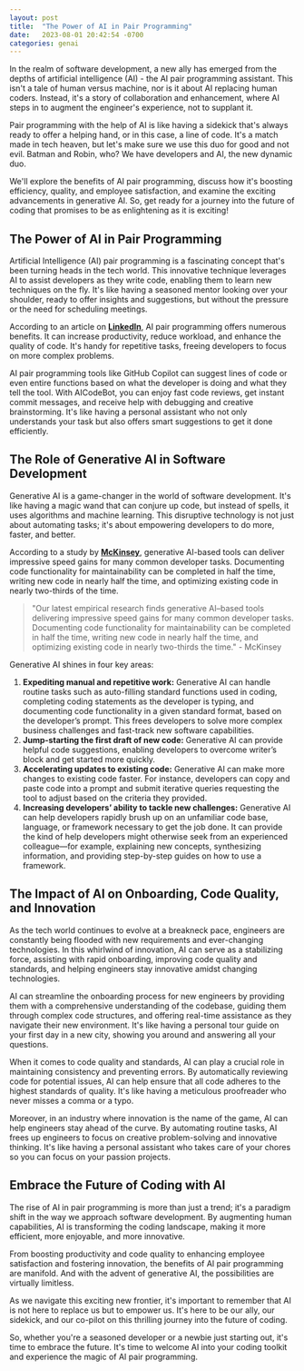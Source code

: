 ```yaml
---
layout: post
title:  "The Power of AI in Pair Programming"
date:   2023-08-01 20:42:54 -0700
categories: genai
---
```

In the realm of software development, a new ally has emerged from the depths of artificial intelligence (AI) - the AI pair programming assistant. This isn't a tale of human versus machine, nor is it about AI replacing human coders. Instead, it's a story of collaboration and enhancement, where AI steps in to augment the engineer's experience, not to supplant it.

Pair programming with the help of AI is like having a sidekick that's always ready to offer a helping hand, or in this case, a line of code. It's a match made in tech heaven, but let's make sure we use this duo for good and not evil. Batman and Robin, who? We have developers and AI, the new dynamic duo.

We'll explore the benefits of AI pair programming, discuss how it's boosting efficiency, quality, and employee satisfaction, and examine the exciting advancements in generative AI. So, get ready for a journey into the future of coding that promises to be as enlightening as it is exciting!

## **The Power of AI in Pair Programming**

Artificial Intelligence (AI) pair programming is a fascinating concept that's been turning heads in the tech world. This innovative technique leverages AI to assist developers as they write code, enabling them to learn new techniques on the fly. It's like having a seasoned mentor looking over your shoulder, ready to offer insights and suggestions, but without the pressure or the need for scheduling meetings.

According to an article on **[LinkedIn](https://www.linkedin.com/pulse/artificial-intelligence-pair-programming-github-copilot-bartolo)**, AI pair programming offers numerous benefits. It can increase productivity, reduce workload, and enhance the quality of code. It's handy for repetitive tasks, freeing developers to focus on more complex problems.

AI pair programming tools like GitHub Copilot can suggest lines of code or even entire functions based on what the developer is doing and what they tell the tool. With AICodeBot, you can enjoy fast code reviews, get instant commit messages, and receive help with debugging and creative brainstorming. It's like having a personal assistant who not only understands your task but also offers smart suggestions to get it done efficiently.

## **The Role of Generative AI in Software Development**

Generative AI is a game-changer in the world of software development. It's like having a magic wand that can conjure up code, but instead of spells, it uses algorithms and machine learning. This disruptive technology is not just about automating tasks; it's about empowering developers to do more, faster, and better.

According to a study by **[McKinsey](https://www.mckinsey.com/capabilities/mckinsey-digital/our-insights/unleashing-developer-productivity-with-generative-ai)**, generative AI-based tools can deliver impressive speed gains for many common developer tasks. Documenting code functionality for maintainability can be completed in half the time, writing new code in nearly half the time, and optimizing existing code in nearly two-thirds of the time.

> "Our latest empirical research finds generative AI–based tools delivering impressive speed gains for many common developer tasks. Documenting code functionality for maintainability can be completed in half the time, writing new code in nearly half the time, and optimizing existing code in nearly two-thirds the time." - McKinsey
> 

Generative AI shines in four key areas:

1. **Expediting manual and repetitive work:** Generative AI can handle routine tasks such as auto-filling standard functions used in coding, completing coding statements as the developer is typing, and documenting code functionality in a given standard format, based on the developer’s prompt. This frees developers to solve more complex business challenges and fast-track new software capabilities.
2. **Jump-starting the first draft of new code:** Generative AI can provide helpful code suggestions, enabling developers to overcome writer’s block and get started more quickly.
3. **Accelerating updates to existing code:** Generative AI can make more changes to existing code faster. For instance, developers can copy and paste code into a prompt and submit iterative queries requesting the tool to adjust based on the criteria they provided.
4. **Increasing developers’ ability to tackle new challenges:** Generative AI can help developers rapidly brush up on an unfamiliar code base, language, or framework necessary to get the job done. It can provide the kind of help developers might otherwise seek from an experienced colleague—for example, explaining new concepts, synthesizing information, and providing step-by-step guides on how to use a framework.

## **The Impact of AI on Onboarding, Code Quality, and Innovation**

As the tech world continues to evolve at a breakneck pace, engineers are constantly being flooded with new requirements and ever-changing technologies. In this whirlwind of innovation, AI can serve as a stabilizing force, assisting with rapid onboarding, improving code quality and standards, and helping engineers stay innovative amidst changing technologies.

AI can streamline the onboarding process for new engineers by providing them with a comprehensive understanding of the codebase, guiding them through complex code structures, and offering real-time assistance as they navigate their new environment. It's like having a personal tour guide on your first day in a new city, showing you around and answering all your questions.

When it comes to code quality and standards, AI can play a crucial role in maintaining consistency and preventing errors. By automatically reviewing code for potential issues, AI can help ensure that all code adheres to the highest standards of quality. It's like having a meticulous proofreader who never misses a comma or a typo.

Moreover, in an industry where innovation is the name of the game, AI can help engineers stay ahead of the curve. By automating routine tasks, AI frees up engineers to focus on creative problem-solving and innovative thinking. It's like having a personal assistant who takes care of your chores so you can focus on your passion projects.

## **Embrace the Future of Coding with AI**

The rise of AI in pair programming is more than just a trend; it's a paradigm shift in the way we approach software development. By augmenting human capabilities, AI is transforming the coding landscape, making it more efficient, more enjoyable, and more innovative.

From boosting productivity and code quality to enhancing employee satisfaction and fostering innovation, the benefits of AI pair programming are manifold. And with the advent of generative AI, the possibilities are virtually limitless.

As we navigate this exciting new frontier, it's important to remember that AI is not here to replace us but to empower us. It's here to be our ally, our sidekick, and our co-pilot on this thrilling journey into the future of coding.

So, whether you're a seasoned developer or a newbie just starting out, it's time to embrace the future. It's time to welcome AI into your coding toolkit and experience the magic of AI pair programming.

[aicodebot-gh]: https://github.com/gorillamania/AICodeBot

